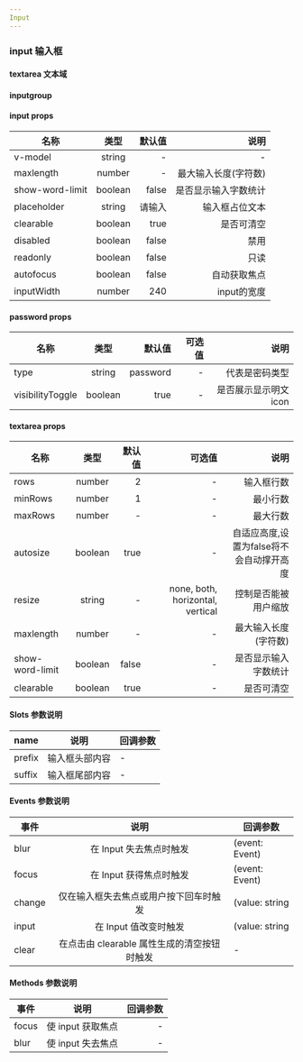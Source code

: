 ```yaml
---
Input
---
```


<script setup>
import { ref, reactive } from 'vue'
const form = reactive({
  name: 'web',
  age: 18
})
</script>
<style lang="scss" scoped>
.row {
  display: flex;
  justify-content: space-between;
  .tips {
    display: block;
  }
  .cl-input {
    margin-top: 12px;
  }
}
</style>

### input 输入框

<preview path="./demos/input/input-demo1.vue" title="基础用法" description="placeholder默认 '请输入'，默认可清空，只读模式，禁用模式"></preview>
<preview path="./demos/input/input-demo6.vue" title="phone格式" description="自动控制11位且只能输入数字"></preview>
<preview path="./demos/input/input-demo2.vue" title="限制字符长度" description="限制最大字符数&可选是否显示当前字符数"></preview>
<preview path="./demos/input/input-demo3.vue" title="聚焦失焦" description="可调用组件的focus和blur实现聚焦失焦"></preview>
<preview path="./demos/input/input-demo4.vue" title="前缀后缀用法" description="prefix、suffix 是将元素插入input-wrap内部，被插入的元素没有边框，适用轻量元素若要被插入元素有边框或者插入组合元素，请使用input-group"></preview>
<preview path="./demos/input/input-demo5.vue" title="密码输入框" description="不要密文显示直接用text，否则password"></preview>

#### textarea 文本域

<preview path="./demos/input/textarea-demo1.vue" title="基础用法" description="textarea目前没有slot，即prefix、suffix"></preview>
<preview path="./demos/input/textarea-demo2.vue" title="行数设置" description="rows: 展示几行 默认二行，当与minRows, maxRows冲突时，rows具有较低的优先级 minRows: 最小可压缩的行数，默认一行, 会控制resize和autoSize交互 maxRows: 最大可扩展的行数，会控制resize和autoSize交互"></preview>
<preview path="./demos/input/textarea-demo3.vue" title="限制字数" description="可以限制输入的长度&控制字符数是否显示"></preview>

#### inputgroup

<preview path="./demos/input/input-group-demo1.vue" title="基础用法" description="有slot，即prefix、suffix会有分隔符"></preview>

#### input props

| 名称            |  类型   | 默认值 |                 说明 |
| --------------- | :-----: | -----: | -------------------: |
| v-model         | string  |      - |                    - |
| maxlength       | number  |      - | 最大输入长度(字符数) |
| show-word-limit | boolean |  false | 是否显示输入字数统计 |
| placeholder     | string  | 请输入 |       输入框占位文本 |
| clearable       | boolean |   true |           是否可清空 |
| disabled        | boolean |  false |                 禁用 |
| readonly        | boolean |  false |                 只读 |
| autofocus       | boolean |  false |         自动获取焦点 |
| inputWidth      | number  |    240 |          input的宽度 |

#### password props

| 名称             |  类型   |   默认值 | 可选值 |                 说明 |
| ---------------- | :-----: | -------: | -----: | -------------------: |
| type             | string  | password |      - |       代表是密码类型 |
| visibilityToggle | boolean |     true |      - | 是否展示显示明文icon |

#### textarea props

| 名称            |  类型   | 默认值 |                           可选值 |                                     说明 |
| --------------- | :-----: | -----: | -------------------------------: | ---------------------------------------: |
| rows            | number  |      2 |                                - |                               输入框行数 |
| minRows         | number  |      1 |                                - |                                 最小行数 |
| maxRows         | number  |      - |                                - |                                 最大行数 |
| autosize        | boolean |   true |                                - | 自适应高度,设置为false将不会自动撑开高度 |
| resize          | string  |      - | none, both, horizontal, vertical |                     控制是否能被用户缩放 |
| maxlength       | number  |      - |                                - |                     最大输入长度(字符数) |
| show-word-limit | boolean |  false |                                - |                     是否显示输入字数统计 |
| clearable       | boolean |   true |                                - |                               是否可清空 |

#### Slots 参数说明

| name   |      说明      | 回调参数 |
| ------ | :------------: | -------- |
| prefix | 输入框头部内容 | -        |
| suffix | 输入框尾部内容 | -        |

#### Events 参数说明

| 事件   |                    说明                     | 回调参数       |
| ------ | :-----------------------------------------: | -------------- |
| blur   |           在 Input 失去焦点时触发           | (event: Event) |
| focus  |           在 Input 获得焦点时触发           | (event: Event) |
| change |   仅在输入框失去焦点或用户按下回车时触发    | (value: string | number) |
| input  |            在 Input 值改变时触发            | (value: string | number) |
| clear  | 在点击由 clearable 属性生成的清空按钮时触发 | -              |

#### Methods 参数说明

| 事件  |       说明        | 回调参数 |
| ----- | :---------------: | -------: |
| focus | 使 input 获取焦点 |        - |
| blur  | 使 input 失去焦点 |        - |
